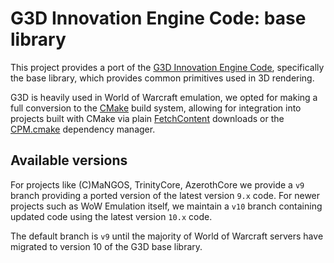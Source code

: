 # G3D Innovation Engine Code: base library

This project provides a port of the [G3D Innovation Engine Code][], specifically
the base library, which provides common primitives used in 3D rendering.

G3D is heavily used in World of Warcraft emulation, we opted for making a full
conversion to the [CMake][] build system, allowing for integration into projects
built with CMake via plain [FetchContent][] downloads or the [CPM.cmake][]
dependency manager.

## Available versions

For projects like (C)MaNGOS, TrinityCore, AzerothCore we provide a `v9` branch
providing a ported version of the latest version `9.x` code. For newer projects
such as WoW Emulation itself, we maintain a `v10` branch containing updated code
using the latest version `10.x` code.

The default branch is `v9` until the majority of World of Warcraft servers have
migrated to version 10 of the G3D base library.

[G3D Innovation Engine Code]: https://sourceforge.net/projects/g3d/
[CMake]: https://cmake.org/
[FetchContent]: https://cmake.org/cmake/help/latest/module/FetchContent.html
[CPM.cmake]: https://github.com/cpm-cmake/CPM.cmake
